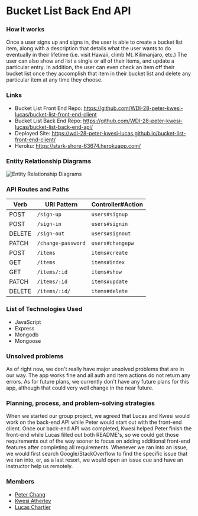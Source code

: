 # Bucket List Back End API

### How it works
Once a user signs up and signs in, the user is able to create a bucket list item, along with a description that details what the user wants to do eventually in their lifetime (i.e. visit Hawaii, climb Mt. Kilimanjaro, etc.) The user can also show and list a single or all of their items, and update a particular entry. In addition, the user can even check an item off their bucket list once they accomplish that item in their bucket list and delete any particular item at any time they choose.

### Links
- Bucket List Front End Repo: https://github.com/WDI-28-peter-kwesi-lucas/bucket-list-front-end-client
- Bucket List Back End Repo: https://github.com/WDI-28-peter-kwesi-lucas/bucket-list-back-end-api/
- Deployed Site: https://wdi-28-peter-kwesi-lucas.github.io/bucket-list-front-end-client/
- Heroku: https://stark-shore-63674.herokuapp.com/

### Entity Relationship Diagrams
![Entity Relationship Diagrams](https://i.imgur.com/1WmRSOu.png)

### API Routes and Paths
| Verb   | URI Pattern            | Controller#Action |
|--------|------------------------|-------------------|
| POST   | `/sign-up`             | `users#signup`    |
| POST   | `/sign-in`             | `users#signin`    |
| DELETE | `/sign-out`            | `users#signout`   |
| PATCH  | `/change-password`     | `users#changepw`  |
| POST   | `/items`               | `items#create`    |
| GET    | `/items`               | `items#index`     |
| GET    | `/items/:id`           | `items#show`      |
| PATCH  | `/items/:id`           | `items#update`    |
| DELETE | `/items/:id/`          | `items#delete`    |

### List of Technologies Used
* JavaScript
* Express
* Mongodb
* Mongoose

### Unsolved problems
As of right now, we don't really have major unsolved problems that are in our way. The app works fine and all auth and item actions do not return any errors. As for future plans, we currently don't have any future plans for this app, although that could very well change in the near future.

### Planning, process, and problem-solving strategies
When we started our group project, we agreed that Lucas and Kwesi would work on the back-end API while Peter would start out with the front-end client. Once our back-end API was completed, Kwesi helped Peter finish the front-end while Lucas filled out both README's, so we could get those requirements out of the way sooner to focus on adding additional front-end features after completing all requirements. Whenever we ran into an issue, we would first search Google/StackOverflow to find the specific issue that we ran into, or, as a last resort, we would open an issue cue and have an instructor help us remotely.

### Members
* [Peter Chang](https://github.com/peterchang2)
* [Kwesi Atherley](https://github.com/KwesiAtherley)
* [Lucas Chartier](https://github.com/lucaspchartier)
